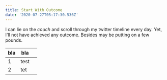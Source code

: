 ```yaml
---
title: Start With Outcome
date: '2020-07-27T05:17:30.536Z'
---
```

I can lie on the _couch_ and scroll through my twitter timeline every day. Yet, I'll not have achieved any outcome. Besides may be putting on a few pounds.

| bla | bla |  |
| --- | --- | --- |
| 1 | test |  |
| 2 | tet |  |
